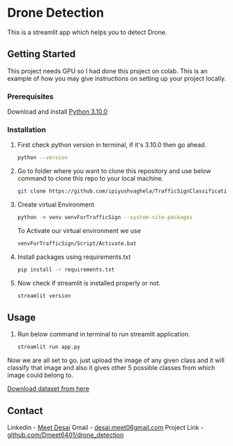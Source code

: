 # Drone Detection

This is a streamlit app which helps you to detect Drone.

## Getting Started

This project needs GPU so I had done this project on colab.
This is an example of how you may give instructions on setting up your project locally.

### Prerequisites

Download and install [Python 3.10.0](https://www.python.org/ftp/python/3.10.0/python-3.10.0-amd64.exe)

### Installation

1. First check python version in terminal, if it's 3.10.0 then go ahead.
   ```sh
   python --version 
   ```

2. Go to folder where you want to clone this repository and use below command to clone this repo to your local machine.
   ```sh
   git clone https://github.com/ipiyushvaghela/TrafficSignClassification.git
   ```
3. Create virtual Environment 
   ```sh
   python -m venv venvForTrafficSign --system-site-packages
   ```

   To Activate our virtual environment we use 
   ```sh
   venvForTrafficSign/Script/Activate.bat
   ```
4. Install packages using requirements.txt
   ```sh
   pip install -r requirements.txt
   ```
4. Now check if streamlit is installed properly or not.
   ```sh
   streamlit version
   ```

## Usage

1. Run below command in terminal to run streamlit application. 
   ```sh
   streamlit run app.py
   ```
Now we are all set to go. just upload the image of any given class and it will classify that image and also it gives other 5 possible classes from which image could belong to.

[Download dataset from here](https://www.kaggle.com/datasets/sshikamaru/drone-yolo-detection)


## Contact

Linkedin - [Meet Desai](https://www.linkedin.com/in/meet-desai-235655208)
Gmail - [desai.meet06gmail.com](desai.meet06@gmail.com)
Project Link -  [github.com/Dmeet6401/drone_detection](https://github.com/Dmeet6401/drone_detection)

